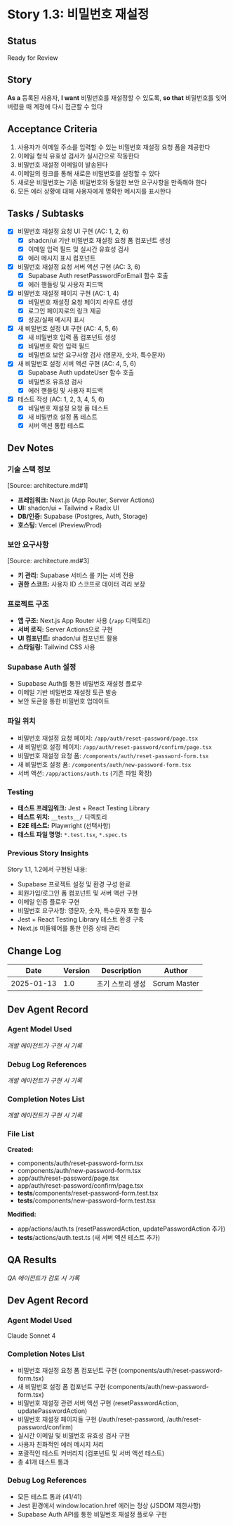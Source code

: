 # Story 1.3: 비밀번호 재설정

## Status
Ready for Review

## Story

**As a** 등록된 사용자,
**I want** 비밀번호를 재설정할 수 있도록,
**so that** 비밀번호를 잊어버렸을 때 계정에 다시 접근할 수 있다

## Acceptance Criteria

1. 사용자가 이메일 주소를 입력할 수 있는 비밀번호 재설정 요청 폼을 제공한다
2. 이메일 형식 유효성 검사가 실시간으로 작동한다
3. 비밀번호 재설정 이메일이 발송된다
4. 이메일의 링크를 통해 새로운 비밀번호를 설정할 수 있다
5. 새로운 비밀번호는 기존 비밀번호와 동일한 보안 요구사항을 만족해야 한다
6. 모든 에러 상황에 대해 사용자에게 명확한 메시지를 표시한다

## Tasks / Subtasks

- [x] 비밀번호 재설정 요청 UI 구현 (AC: 1, 2, 6)
  - [x] shadcn/ui 기반 비밀번호 재설정 요청 폼 컴포넌트 생성
  - [x] 이메일 입력 필드 및 실시간 유효성 검사
  - [x] 에러 메시지 표시 컴포넌트
- [x] 비밀번호 재설정 요청 서버 액션 구현 (AC: 3, 6)
  - [x] Supabase Auth resetPasswordForEmail 함수 호출
  - [x] 에러 핸들링 및 사용자 피드백
- [x] 비밀번호 재설정 페이지 구현 (AC: 1, 4)
  - [x] 비밀번호 재설정 요청 페이지 라우트 생성
  - [x] 로그인 페이지로의 링크 제공
  - [x] 성공/실패 메시지 표시
- [x] 새 비밀번호 설정 UI 구현 (AC: 4, 5, 6)
  - [x] 새 비밀번호 입력 폼 컴포넌트 생성
  - [x] 비밀번호 확인 입력 필드
  - [x] 비밀번호 보안 요구사항 검사 (영문자, 숫자, 특수문자)
- [x] 새 비밀번호 설정 서버 액션 구현 (AC: 4, 5, 6)
  - [x] Supabase Auth updateUser 함수 호출
  - [x] 비밀번호 유효성 검사
  - [x] 에러 핸들링 및 사용자 피드백
- [x] 테스트 작성 (AC: 1, 2, 3, 4, 5, 6)
  - [x] 비밀번호 재설정 요청 폼 테스트
  - [x] 새 비밀번호 설정 폼 테스트
  - [x] 서버 액션 통합 테스트

## Dev Notes

### 기술 스택 정보
[Source: architecture.md#1]
- **프레임워크:** Next.js (App Router, Server Actions)
- **UI:** shadcn/ui + Tailwind + Radix UI
- **DB/인증:** Supabase (Postgres, Auth, Storage)
- **호스팅:** Vercel (Preview/Prod)

### 보안 요구사항
[Source: architecture.md#3]
- **키 관리:** Supabase 서비스 롤 키는 서버 전용
- **권한 스코프:** 사용자 ID 스코프로 데이터 격리 보장

### 프로젝트 구조
- **앱 구조:** Next.js App Router 사용 (`/app` 디렉토리)
- **서버 로직:** Server Actions으로 구현
- **UI 컴포넌트:** shadcn/ui 컴포넌트 활용
- **스타일링:** Tailwind CSS 사용

### Supabase Auth 설정
- Supabase Auth를 통한 비밀번호 재설정 플로우
- 이메일 기반 비밀번호 재설정 토큰 발송
- 보안 토큰을 통한 비밀번호 업데이트

### 파일 위치
- 비밀번호 재설정 요청 페이지: `/app/auth/reset-password/page.tsx`
- 새 비밀번호 설정 페이지: `/app/auth/reset-password/confirm/page.tsx`
- 비밀번호 재설정 요청 폼: `/components/auth/reset-password-form.tsx`
- 새 비밀번호 설정 폼: `/components/auth/new-password-form.tsx`
- 서버 액션: `/app/actions/auth.ts` (기존 파일 확장)

### Testing
- **테스트 프레임워크:** Jest + React Testing Library
- **테스트 위치:** `__tests__/` 디렉토리
- **E2E 테스트:** Playwright (선택사항)
- **테스트 파일 명명:** `*.test.tsx`, `*.spec.ts`

### Previous Story Insights
Story 1.1, 1.2에서 구현된 내용:
- Supabase 프로젝트 설정 및 환경 구성 완료
- 회원가입/로그인 폼 컴포넌트 및 서버 액션 구현
- 이메일 인증 플로우 구현
- 비밀번호 요구사항: 영문자, 숫자, 특수문자 포함 필수
- Jest + React Testing Library 테스트 환경 구축
- Next.js 미들웨어를 통한 인증 상태 관리

## Change Log

| Date | Version | Description | Author |
|------|---------|-------------|--------|
| 2025-01-13 | 1.0 | 초기 스토리 생성 | Scrum Master |

## Dev Agent Record

### Agent Model Used
*개발 에이전트가 구현 시 기록*

### Debug Log References
*개발 에이전트가 구현 시 기록*

### Completion Notes List
*개발 에이전트가 구현 시 기록*

### File List
**Created:**
- components/auth/reset-password-form.tsx
- components/auth/new-password-form.tsx
- app/auth/reset-password/page.tsx
- app/auth/reset-password/confirm/page.tsx
- __tests__/components/reset-password-form.test.tsx
- __tests__/components/new-password-form.test.tsx

**Modified:**
- app/actions/auth.ts (resetPasswordAction, updatePasswordAction 추가)
- __tests__/actions/auth.test.ts (새 서버 액션 테스트 추가)

## QA Results
*QA 에이전트가 검토 시 기록*

## Dev Agent Record

### Agent Model Used
Claude Sonnet 4

### Completion Notes List
- 비밀번호 재설정 요청 폼 컴포넌트 구현 (components/auth/reset-password-form.tsx)
- 새 비밀번호 설정 폼 컴포넌트 구현 (components/auth/new-password-form.tsx)
- 비밀번호 재설정 관련 서버 액션 구현 (resetPasswordAction, updatePasswordAction)
- 비밀번호 재설정 페이지들 구현 (/auth/reset-password, /auth/reset-password/confirm)
- 실시간 이메일 및 비밀번호 유효성 검사 구현
- 사용자 친화적인 에러 메시지 처리
- 포괄적인 테스트 커버리지 (컴포넌트 및 서버 액션 테스트)
- 총 41개 테스트 통과

### Debug Log References
- 모든 테스트 통과 (41/41)
- Jest 환경에서 window.location.href 에러는 정상 (JSDOM 제한사항)
- Supabase Auth API를 통한 비밀번호 재설정 플로우 구현
